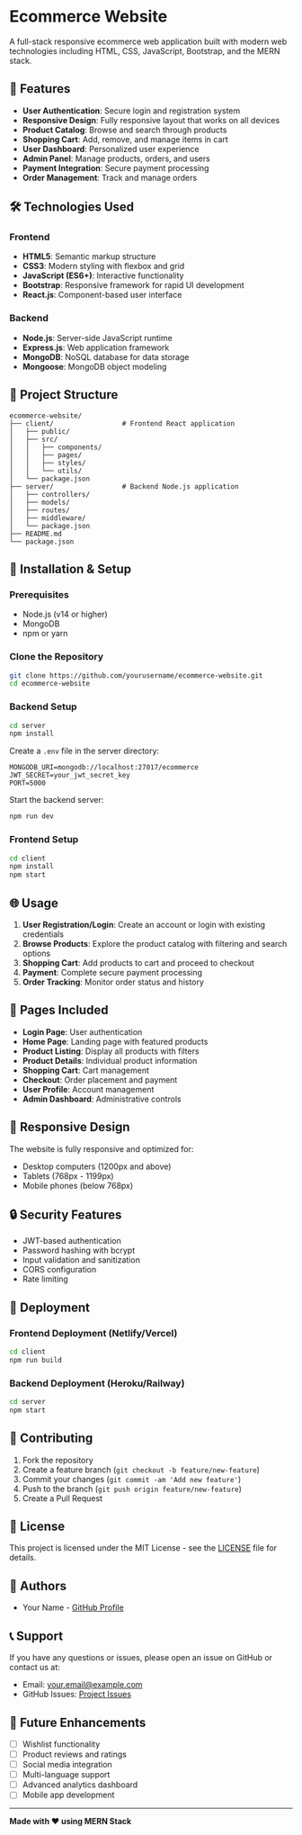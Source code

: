 # Ecommerce Website

A full-stack responsive ecommerce web application built with modern web technologies including HTML, CSS, JavaScript, Bootstrap, and the MERN stack.

## 🚀 Features

- **User Authentication**: Secure login and registration system
- **Responsive Design**: Fully responsive layout that works on all devices
- **Product Catalog**: Browse and search through products
- **Shopping Cart**: Add, remove, and manage items in cart
- **User Dashboard**: Personalized user experience
- **Admin Panel**: Manage products, orders, and users
- **Payment Integration**: Secure payment processing
- **Order Management**: Track and manage orders

## 🛠️ Technologies Used

### Frontend
- **HTML5**: Semantic markup structure
- **CSS3**: Modern styling with flexbox and grid
- **JavaScript (ES6+)**: Interactive functionality
- **Bootstrap**: Responsive framework for rapid UI development
- **React.js**: Component-based user interface

### Backend
- **Node.js**: Server-side JavaScript runtime
- **Express.js**: Web application framework
- **MongoDB**: NoSQL database for data storage
- **Mongoose**: MongoDB object modeling

## 📁 Project Structure

```
ecommerce-website/
├── client/                 # Frontend React application
│   ├── public/
│   ├── src/
│   │   ├── components/
│   │   ├── pages/
│   │   ├── styles/
│   │   └── utils/
│   └── package.json
├── server/                 # Backend Node.js application
│   ├── controllers/
│   ├── models/
│   ├── routes/
│   ├── middleware/
│   └── package.json
├── README.md
└── package.json
```

## 🔧 Installation & Setup

### Prerequisites
- Node.js (v14 or higher)
- MongoDB
- npm or yarn

### Clone the Repository
```bash
git clone https://github.com/yourusername/ecommerce-website.git
cd ecommerce-website
```

### Backend Setup
```bash
cd server
npm install
```

Create a `.env` file in the server directory:
```env
MONGODB_URI=mongodb://localhost:27017/ecommerce
JWT_SECRET=your_jwt_secret_key
PORT=5000
```

Start the backend server:
```bash
npm run dev
```

### Frontend Setup
```bash
cd client
npm install
npm start
```

## 🌐 Usage

1. **User Registration/Login**: Create an account or login with existing credentials
2. **Browse Products**: Explore the product catalog with filtering and search options
3. **Shopping Cart**: Add products to cart and proceed to checkout
4. **Payment**: Complete secure payment processing
5. **Order Tracking**: Monitor order status and history

## 📱 Pages Included

- **Login Page**: User authentication
- **Home Page**: Landing page with featured products
- **Product Listing**: Display all products with filters
- **Product Details**: Individual product information
- **Shopping Cart**: Cart management
- **Checkout**: Order placement and payment
- **User Profile**: Account management
- **Admin Dashboard**: Administrative controls

## 🎨 Responsive Design

The website is fully responsive and optimized for:
- Desktop computers (1200px and above)
- Tablets (768px - 1199px)
- Mobile phones (below 768px)

## 🔒 Security Features

- JWT-based authentication
- Password hashing with bcrypt
- Input validation and sanitization
- CORS configuration
- Rate limiting

## 🚀 Deployment

### Frontend Deployment (Netlify/Vercel)
```bash
cd client
npm run build
```

### Backend Deployment (Heroku/Railway)
```bash
cd server
npm start
```

## 🤝 Contributing

1. Fork the repository
2. Create a feature branch (`git checkout -b feature/new-feature`)
3. Commit your changes (`git commit -am 'Add new feature'`)
4. Push to the branch (`git push origin feature/new-feature`)
5. Create a Pull Request

## 📝 License

This project is licensed under the MIT License - see the [LICENSE](LICENSE) file for details.

## 👥 Authors

- Your Name - [GitHub Profile](https://github.com/yourusername)

## 📞 Support

If you have any questions or issues, please open an issue on GitHub or contact us at:
- Email: your.email@example.com
- GitHub Issues: [Project Issues](https://github.com/yourusername/ecommerce-website/issues)

## 🎯 Future Enhancements

- [ ] Wishlist functionality
- [ ] Product reviews and ratings
- [ ] Social media integration
- [ ] Multi-language support
- [ ] Advanced analytics dashboard
- [ ] Mobile app development

---

**Made with ❤️ using MERN Stack**
